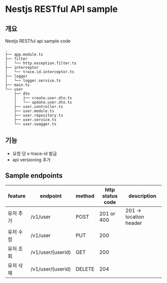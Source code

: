 # Nestjs RESTful API sample
## 개요
Nestjs RESTful api sample code
```
.
├── app.module.ts
├── filter
│   └── http.exception.filter.ts
├── interceptor
│   └── trace.id.interceptor.ts
├── logger
│   └── logger.service.ts
├── main.ts
└── user
    ├── dto
    │   ├── create.user.dto.ts
    │   └── update.user.dto.ts
    ├── user.controller.ts
    ├── user.module.ts
    ├── user.repository.ts
    ├── user.service.ts
    └── user.swagger.ts
```
## 기능
- 요청 당 x-trace-id 발급 
- api versioning 추가
## Sample endpoints
|feature|endpoint|method|http status code|description|
|---|---|---|---|---|
|유저 추가|/v1/user|POST|201 or 400|201 → location header|
|유저 수정|/v1/user|PUT|200||
|유저 조회|/v1/user/\{userid}|GET|200||
|유저 삭제|/v1/user/\{userid}|DELETE|204||
